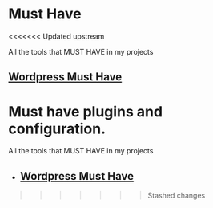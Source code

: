 # Must Have
<<<<<<< Updated upstream

All the tools that MUST HAVE in my projects


## [**Wordpress Must Have**](Wordpress/MustHave.md)

Must have plugins and configuration.
=======
All the tools that MUST HAVE in my projects


*  ## [**Wordpress Must Have**](Wordpress/MustHave.md)
>>>>>>> Stashed changes
